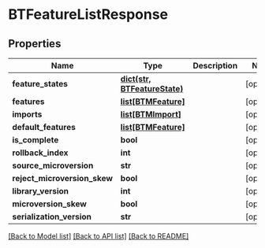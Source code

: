 # BTFeatureListResponse

## Properties
Name | Type | Description | Notes
------------ | ------------- | ------------- | -------------
**feature_states** | [**dict(str, BTFeatureState)**](BTFeatureState.md) |  | [optional] 
**features** | [**list[BTMFeature]**](BTMFeature.md) |  | [optional] 
**imports** | [**list[BTMImport]**](BTMImport.md) |  | [optional] 
**default_features** | [**list[BTMFeature]**](BTMFeature.md) |  | [optional] 
**is_complete** | **bool** |  | [optional] 
**rollback_index** | **int** |  | [optional] 
**source_microversion** | **str** |  | [optional] 
**reject_microversion_skew** | **bool** |  | [optional] 
**library_version** | **int** |  | [optional] 
**microversion_skew** | **bool** |  | [optional] 
**serialization_version** | **str** |  | [optional] 

[[Back to Model list]](../README.md#documentation-for-models) [[Back to API list]](../README.md#documentation-for-api-endpoints) [[Back to README]](../README.md)


